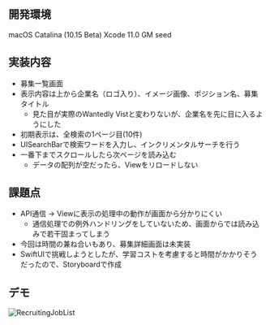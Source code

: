 開発環境
-
macOS Catalina (10.15 Beta)
Xcode 11.0 GM seed

実装内容
-
* 募集一覧画面
* 表示内容は上から企業名（ロゴ入り）、イメージ画像、ポジション名、募集タイトル
  * 見た目が実際のWantedly Vistと変わりないが、企業名を先に目に入るようにした
* 初期表示は、全検索の1ページ目(10件)
* UISearchBarで検索ワードを入力し、インクリメンタルサーチを行う
* 一番下までスクロールしたら次ページを読み込む
  * データの配列が空だったら、Viewをリロードしない

課題点
-
* API通信 -> Viewに表示の処理中の動作が画面から分かりにくい
  * 通信処理での例外ハンドリングをしていないため、画面からでは読み込みで若干固まってしまう
* 今回は時間の兼ね合いもあり、募集詳細画面は未実装
* SwiftUIで挑戦しようとしたが、学習コストを考慮すると時間がかかりそうだったので、Storyboardで作成


デモ
-
![RecruitingJobList](https://user-images.githubusercontent.com/28544872/66290397-22932180-e91a-11e9-90dc-2dd0224226c4.gif)
